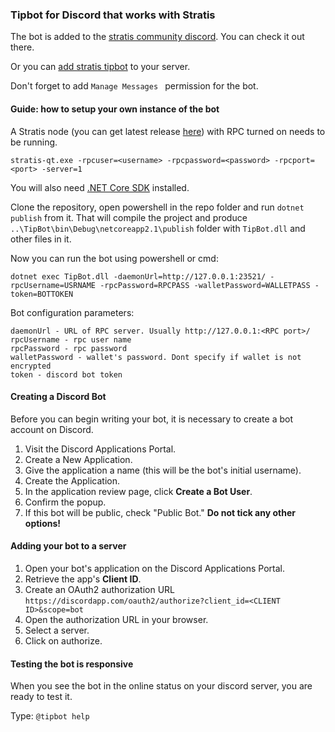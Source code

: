 ### Tipbot for Discord that works with Stratis

The bot is added to the [stratis community discord](https://discord.gg/9tDyfZs). You can check it out there.

Or you can [add stratis tipbot](https://discordapp.com/oauth2/authorize?client_id=468025834519658496&scope=bot) to your server.

Don't forget to add `Manage Messages ` permission for the bot.



#### Guide: how to setup your own instance of the bot

A Stratis node (you can get latest release [here](https://github.com/stratisproject/stratisX/releases)) with RPC turned on needs to be running.

```
stratis-qt.exe -rpcuser=<username> -rpcpassword=<password> -rpcport=<port> -server=1
```



You will also need [.NET Core SDK](https://www.microsoft.com/net/download) installed.



Clone the repository, open powershell in the repo folder and run `dotnet publish` from it. That will compile the project and produce `..\TipBot\bin\Debug\netcoreapp2.1\publish` folder with `TipBot.dll` and other files in it. 

Now you can run the bot using powershell or cmd:

```
dotnet exec TipBot.dll -daemonUrl=http://127.0.0.1:23521/ -rpcUsername=USRNAME -rpcPassword=RPCPASS -walletPassword=WALLETPASS -token=BOTTOKEN
```



Bot configuration parameters: 

```
daemonUrl - URL of RPC server. Usually http://127.0.0.1:<RPC port>/
rpcUsername - rpc user name
rpcPassword - rpc password
walletPassword - wallet's password. Dont specify if wallet is not encrypted
token - discord bot token
```



#### Creating a Discord Bot

Before you can begin writing your bot, it is necessary to create a bot
account on Discord.

1. Visit the Discord Applications Portal.
2. Create a New Application.
3. Give the application a name (this will be the bot's initial
username).
4. Create the Application.
5. In the application review page, click **Create a Bot User**.
6. Confirm the popup.
7. If this bot will be public, check "Public Bot." **Do not tick any 
other options!**



#### Adding your bot to a server

1. Open your bot's application on the Discord Applications Portal.
2. Retrieve the app's **Client ID**.
3. Create an OAuth2 authorization URL
  `https://discordapp.com/oauth2/authorize?client_id=<CLIENT ID>&scope=bot`
4. Open the authorization URL in your browser.
5. Select a server.
6. Click on authorize.



#### Testing the bot is responsive

When you see the bot in the online status on your discord server, you are ready to test it. 

Type: `@tipbot help`